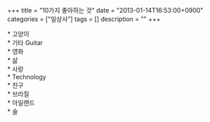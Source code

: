 +++
title = "10가지 좋아하는 것"
date = "2013-01-14T16:53:00+0900"
categories = ["일상사"]
tags = []
description = ""
+++
<span class="copyright_entry" style="display:block;" title="10가지 좋아하는 것@@**@@http://shed.egloos.com/3921003"></span>
<div>
 * 고양이
</div>
<div>
 * 기타 Guitar
</div>
<div>
 * 영화
</div>
<div>
 * 삶
</div>
<div>
 * 사랑
</div>
<div>
 * Technology
</div>
<div>
 * 친구
</div>
<div>
 * 브라질
</div>
<div>
 * 아일랜드
</div>
<div>
 * 술
</div> 
<!--
       <rdf:RDF xmlns:rdf="http://www.w3.org/1999/02/22-rdf-syntax-ns#"
		    xmlns:dc="http://purl.org/dc/elements/1.1/"
		    xmlns:trackback="http://madskills.com/public/xml/rss/module/trackback/">
       <rdf:Description
	        rdf:about="http://shed.egloos.com/3921003"
	        dc:identifier="http://shed.egloos.com/3921003"
	        dc:title="10가지 좋아하는 것"
	        trackback:ping="http://shed.egloos.com/tb/3921003"/>
       </rdf:RDF>
       -->

<ul></ul>